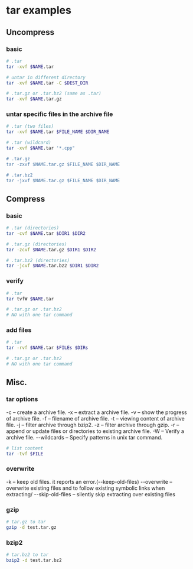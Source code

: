 # tar examples

## Uncompress

### basic

```sh
# .tar
tar -xvf $NAME.tar

# untar in different directory
tar -xvf $NAME.tar -C $DEST_DIR

# .tar.gz or .tar.bz2 (same as .tar)
tar -xvf $NAME.tar.gz
```

### untar specific files in the archive file

```sh
# .tar (two files)
tar -xvf $NAME.tar $FILE_NAME $DIR_NAME

# .tar (wildcard)
tar -xvf $NAME.tar '*.cpp"

# .tar.gz
tar -zxvf $NAME.tar.gz $FILE_NAME $DIR_NAME

# .tar.bz2
tar -jxvf $NAME.tar.gz $FILE_NAME $DIR_NAME
```

## Compress

### basic

```sh
# .tar (directories)
tar -cvf $NAME.tar $DIR1 $DIR2

# .tar.gz (directories)
tar -zcvf $NAME.tar.gz $DIR1 $DIR2

# .tar.bz2 (directories)
tar -jcvf $NAME.tar.bz2 $DIR1 $DIR2
```

### verify

```sh
# .tar
tar tvfW $NAME.tar

# .tar.gz or .tar.bz2
# NO with one tar command
```

### add files

```sh
# .tar
tar -rvf $NAME.tar $FILEs $DIRs

# .tar.gz or .tar.bz2
# NO with one tar command
```


## Misc.

### tar options

-c – create a archive file.
-x – extract a archive file.
-v – show the progress of archive file.
-f – filename of archive file.
-t – viewing content of archive file.
-j – filter archive through bzip2.
-z – filter archive through gzip.
-r – append or update files or directories to existing archive file.
-W – Verify a archive file.
--wildcards – Specify patterns in unix tar command.

```sh
# list content
tar -tvf $FILE
```

### overwrite

-k – keep old files. it reports an error.(--keep-old-files)
--overwrite – overwrite existing files and to follow existing symbolic links when extracting/
--skip-old-files – silently skip extracting over existing files

### gzip

```sh
# tar.gz to tar
gzip -d test.tar.gz
```

### bzip2

```sh
# tar.bz2 to tar
bzip2 -d test.tar.bz2
```
